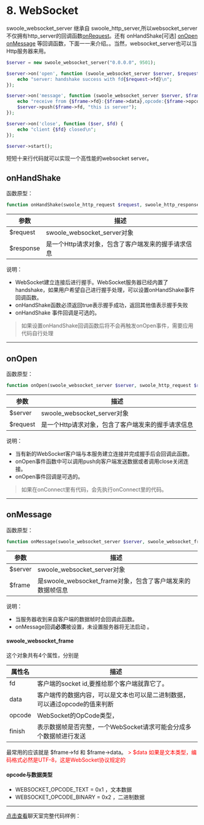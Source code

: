 # 8. WebSocket

swoole_websocket_server 继承自 swoole_http_server,所以websocket_server 不仅拥有http_server的回调函数[onRequest](c7.md)。还有 onHandShake[可选] [onOpen](#onopen) [onMessage](#onmessage) 等回调函数，下面一一来介绍。。当然，websocket_server也可以当Http服务器来用。
```php
$server = new swoole_websocket_server("0.0.0.0", 9501);

$server->on('open', function (swoole_websocket_server $server, $request) {
    echo "server: handshake success with fd{$request->fd}\n";
});

$server->on('message', function (swoole_websocket_server $server, $frame) {
    echo "receive from {$frame->fd}:{$frame->data},opcode:{$frame->opcode},fin:{$frame->finish}\n";
    $server->push($frame->fd, "this is server");
});

$server->on('close', function ($ser, $fd) {
    echo "client {$fd} closed\n";
});

$server->start();
```
短短十来行代码就可以实现一个高性能的websocket server。

## onHandShake

函数原型：
```php
function onHandShake(swoole_http_request $request, swoole_http_response $response);
```

| 参数 | 描述 |
| -- | -- |
| $request | swoole_websocket_server对象 |
| $response | 是一个Http请求对象，包含了客户端发来的握手请求信息 |

说明：

* WebSocket建立连接后进行握手。WebSocket服务器已经内置了handshake，如果用户希望自己进行握手处理，可以设置onHandShake事件回调函数。
* onHandShake函数必须返回true表示握手成功，返回其他值表示握手失败
* onHandShake 事件回调是可选的。

> 如果设置onHandShake回调函数后将不会再触发onOpen事件，需要应用代码自行处理


---


## onOpen

函数原型：
```php
function onOpen(swoole_websocket_server $server, swoole_http_request $request);
```

| 参数 | 描述 |
| -- | -- |
| $server | swoole_websocket_server对象 |
| $request | 是一个Http请求对象，包含了客户端发来的握手请求信息 |

说明：

* 当有新的WebSocket客户端与本服务建立连接并完成握手后会回调此函数。
* onOpen事件函数中可以调用push向客户端发送数据或者调用close关闭连接。
* onOpen事件回调是可选的。

> 如果在onConnect里有代码，会先执行onConnect里的代码。


---


## onMessage

函数原型：
```php
function onMessage(swoole_websocket_server $server, swoole_websocket_frame $frame)
```

| 参数 | 描述 |
| -- | -- |
| $server | swoole_websocket_server对象 |
| $frame | 是swoole_websocket_frame对象，包含了客户端发来的数据帧信息 |

说明：

* 当服务器收到来自客户端的数据帧时会回调此函数。
* onMessage回调**必须**被设置，未设置服务器将无法启动
。



#### swoole_websocket_frame

这个对象共有4个属性，分别是

| 属性名 | 描述 |
| -- | -- |
| fd | 客户端的socket id,要推给那个客户端就靠它了。 |
| data | 客户端传的数据内容，可以是文本也可以是二进制数据，可以通过opcode的值来判断 |
| opcode | WebSocket的OpCode类型， |
| finish | 表示数据帧是否完整，一个WebSocket请求可能会分成多个数据帧进行发送 |

最常用的应该就是 $frame->fd 和 $frame->data。
<font color=red>> $data 如果是文本类型，编码格式必然是UTF-8，这是WebSocket协议规定的</font>



#### opcode与数据类型
* WEBSOCKET_OPCODE_TEXT = 0x1 ，文本数据
* WEBSOCKET_OPCODE_BINARY = 0x2 ，二进制数据



---








[点击查看](example/websocket)聊天室完整代码样例：